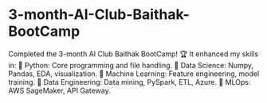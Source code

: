 # 3-month-AI-Club-Baithak-BootCamp
Completed the 3-month AI Club Baithak BootCamp! 🏆 It enhanced my skills in:  📍 Python: Core programming and file handling. 📍 Data Science: Numpy, Pandas, EDA, visualization. 📍 Machine Learning: Feature engineering, model training. 📍 Data Engineering: Data mining, PySpark, ETL, Azure. 📍 MLOps: AWS SageMaker, API Gateway.
